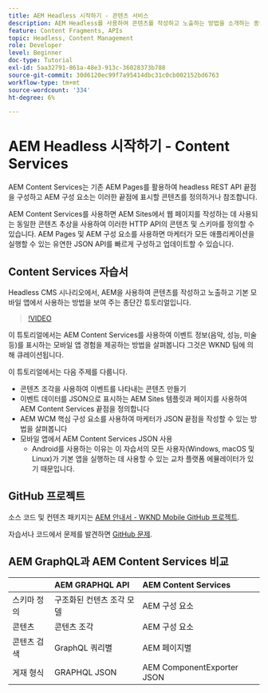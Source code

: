 ```yaml
---
title: AEM Headless 시작하기 - 콘텐츠 서비스
description: AEM Headless를 사용하여 콘텐츠를 작성하고 노출하는 방법을 소개하는 종단간 튜토리얼입니다.
feature: Content Fragments, APIs
topic: Headless, Content Management
role: Developer
level: Beginner
doc-type: Tutorial
exl-id: 5aa32791-861a-48e3-913c-36028373b788
source-git-commit: 30d6120ec99f7a95414dbc31c0cb002152bd6763
workflow-type: tm+mt
source-wordcount: '334'
ht-degree: 6%

---
```


# AEM Headless 시작하기 - Content Services

AEM Content Services는 기존 AEM Pages를 활용하여 headless REST API 끝점을 구성하고 AEM 구성 요소는 이러한 끝점에 표시할 콘텐츠를 정의하거나 참조합니다.

AEM Content Services를 사용하면 AEM Sites에서 웹 페이지를 작성하는 데 사용되는 동일한 콘텐츠 추상을 사용하여 이러한 HTTP API의 콘텐츠 및 스키마를 정의할 수 있습니다. AEM Pages 및 AEM 구성 요소를 사용하면 마케터가 모든 애플리케이션을 실행할 수 있는 유연한 JSON API를 빠르게 구성하고 업데이트할 수 있습니다.

## Content Services 자습서

Headless CMS 시나리오에서, AEM을 사용하여 콘텐츠를 작성하고 노출하고 기본 모바일 앱에서 사용하는 방법을 보여 주는 종단간 튜토리얼입니다.

>[!VIDEO](https://video.tv.adobe.com/v/28315?quality=12&learn=on)

이 튜토리얼에서는 AEM Content Services를 사용하여 이벤트 정보(음악, 성능, 미술 등)를 표시하는 모바일 앱 경험을 제공하는 방법을 살펴봅니다 그것은 WKND 팀에 의해 큐레이션됩니다.

이 튜토리얼에서는 다음 주제를 다룹니다.

* 콘텐츠 조각을 사용하여 이벤트를 나타내는 콘텐츠 만들기
* 이벤트 데이터를 JSON으로 표시하는 AEM Sites 템플릿과 페이지를 사용하여 AEM Content Services 끝점을 정의합니다
* AEM WCM 핵심 구성 요소를 사용하여 마케터가 JSON 끝점을 작성할 수 있는 방법을 살펴봅니다
* 모바일 앱에서 AEM Content Services JSON 사용
   * Android를 사용하는 이유는 이 자습서의 모든 사용자(Windows, macOS 및 Linux)가 기본 앱을 실행하는 데 사용할 수 있는 교차 플랫폼 에뮬레이터가 있기 때문입니다.

## GitHub 프로젝트

소스 코드 및 컨텐츠 패키지는 [AEM 안내서 - WKND Mobile GitHub 프로젝트](https://github.com/adobe/aem-guides-wknd-mobile).

자습서나 코드에서 문제를 발견하면 [GitHub 문제](https://github.com/adobe/aem-guides-wknd-mobile/issues).

## AEM GraphQL과 AEM Content Services 비교

|                                | AEM GRAPHQL API | AEM Content Services |
|--------------------------------|:-----------------|:---------------------|
| 스키마 정의 | 구조화된 컨텐츠 조각 모델 | AEM 구성 요소 |
| 콘텐츠 | 콘텐츠 조각 | AEM 구성 요소 |
| 콘텐츠 검색 | GraphQL 쿼리별 | AEM 페이지별 |
| 게재 형식 | GRAPHQL JSON | AEM ComponentExporter JSON |
